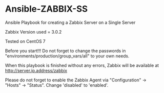 # Ansible-ZABBIX-SS
Ansible Playbook for creating a Zabbix Server on a Single Server

Zabbix Version used = 3.0.2

Tested on CentOS 7

Before you start!!! Do not forget to change the passwords in "environments/production/group_vars/all" to your own needs.

When this playbook is finished without any errors, Zabbix will be available at http://server.ip.address/zabbix

Please do not forget to enable the Zabbix Agent via "Configuration" -> "Hosts" -> "Status". Change 'disabled' to 'enabled'.
